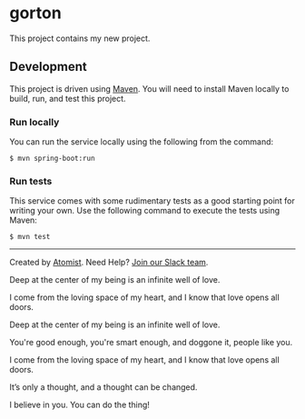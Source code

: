 # gorton

This project contains my new project.

## Development

This project is driven using [Maven][mvn].  You will need to install
Maven locally to build, run, and test this project.

[mvn]: https://maven.apache.org/

### Run locally

You can run the service locally using the following from the command:

```
$ mvn spring-boot:run
```

### Run tests

This service comes with some rudimentary tests as a good starting
point for writing your own.  Use the following command to execute the
tests using Maven:

```
$ mvn test
```

---
Created by [Atomist][atomist].
Need Help?  [Join our Slack team][slack].

[atomist]: https://www.atomist.com/
[slack]: https://join.atomist.com/

Deep at the center of my being is an infinite well of love.

I come from the loving space of my heart, and I know that love opens all doors.

Deep at the center of my being is an infinite well of love.

You're good enough, you're smart enough, and doggone it, people like you.

I come from the loving space of my heart, and I know that love opens all doors.

It’s only a thought, and a thought can be changed.

I believe in you. You can do the thing!
